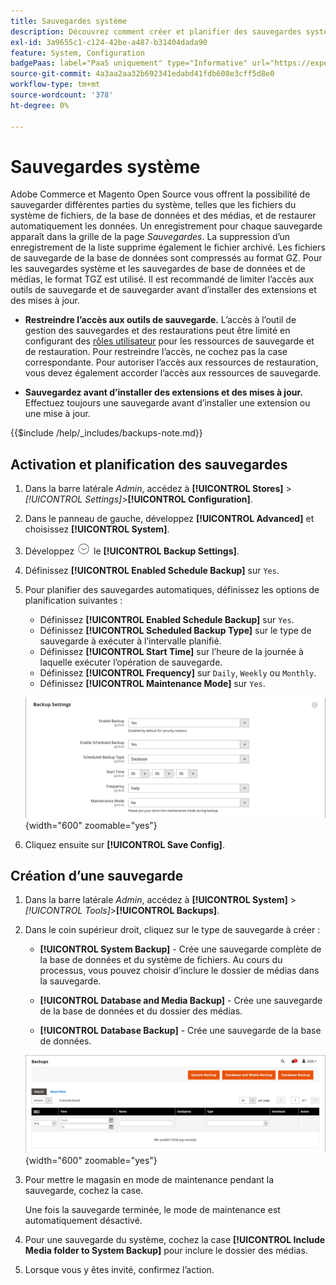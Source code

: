 ```yaml
---
title: Sauvegardes système
description: Découvrez comment créer et planifier des sauvegardes système, y compris le système de fichiers, la base de données et les fichiers multimédias.
exl-id: 3a9655c1-c124-42be-a487-b31404dada90
feature: System, Configuration
badgePaas: label="PaaS uniquement" type="Informative" url="https://experienceleague.adobe.com/fr/docs/commerce/user-guides/product-solutions" tooltip="S’applique uniquement aux projets Adobe Commerce on Cloud (infrastructure PaaS gérée par Adobe) et aux projets On-premise."
source-git-commit: 4a3aa2aa32b692341edabd41fdb608e3cff5d8e0
workflow-type: tm+mt
source-wordcount: '378'
ht-degree: 0%

---
```


# Sauvegardes système

Adobe Commerce et Magento Open Source vous offrent la possibilité de sauvegarder différentes parties du système, telles que les fichiers du système de fichiers, de la base de données et des médias, et de restaurer automatiquement les données. Un enregistrement pour chaque sauvegarde apparaît dans la grille de la page _Sauvegardes_. La suppression d’un enregistrement de la liste supprime également le fichier archivé. Les fichiers de sauvegarde de la base de données sont compressés au format GZ. Pour les sauvegardes système et les sauvegardes de base de données et de médias, le format TGZ est utilisé. Il est recommandé de limiter l’accès aux outils de sauvegarde et de sauvegarder avant d’installer des extensions et des mises à jour.

- **Restreindre l’accès aux outils de sauvegarde.** L’accès à l’outil de gestion des sauvegardes et des restaurations peut être limité en configurant des [rôles utilisateur](permissions-user-roles.md) pour les ressources de sauvegarde et de restauration. Pour restreindre l’accès, ne cochez pas la case correspondante. Pour autoriser l’accès aux ressources de restauration, vous devez également accorder l’accès aux ressources de sauvegarde.

- **Sauvegardez avant d’installer des extensions et des mises à jour.** Effectuez toujours une sauvegarde avant d’installer une extension ou une mise à jour.

{{$include /help/_includes/backups-note.md}}

## Activation et planification des sauvegardes

1. Dans la barre latérale _Admin_, accédez à **[!UICONTROL Stores]** > _[!UICONTROL Settings]_>**[!UICONTROL Configuration]**.

1. Dans le panneau de gauche, développez **[!UICONTROL Advanced]** et choisissez **[!UICONTROL System]**.

1. Développez ![Sélecteur d’extension](../assets/icon-display-expand.png) le **[!UICONTROL Backup Settings]**.

1. Définissez **[!UICONTROL Enabled Schedule Backup]** sur `Yes`.

1. Pour planifier des sauvegardes automatiques, définissez les options de planification suivantes :

   - Définissez **[!UICONTROL Enabled Schedule Backup]** sur `Yes`.
   - Définissez **[!UICONTROL Scheduled Backup Type]** sur le type de sauvegarde à exécuter à l’intervalle planifié.
   - Définissez **[!UICONTROL Start Time]** sur l’heure de la journée à laquelle exécuter l’opération de sauvegarde.
   - Définissez **[!UICONTROL Frequency]** sur `Daily`, `Weekly` ou `Monthly`.
   - Définissez **[!UICONTROL Maintenance Mode]** sur `Yes`.

   ![Configuration avancée - sauvegardes](../configuration-reference/advanced/assets/system-scheduled-backup-settings.png){width="600" zoomable="yes"}

1. Cliquez ensuite sur **[!UICONTROL Save Config]**.

## Création d’une sauvegarde

1. Dans la barre latérale _Admin_, accédez à **[!UICONTROL System]** > _[!UICONTROL Tools]_>**[!UICONTROL Backups]**.

1. Dans le coin supérieur droit, cliquez sur le type de sauvegarde à créer :

   - **[!UICONTROL System Backup]** - Crée une sauvegarde complète de la base de données et du système de fichiers. Au cours du processus, vous pouvez choisir d’inclure le dossier de médias dans la sauvegarde.

   - **[!UICONTROL Database and Media Backup]** - Crée une sauvegarde de la base de données et du dossier des médias.

   - **[!UICONTROL Database Backup]** - Crée une sauvegarde de la base de données.

   ![Outils système - sauvegardes](./assets/tools-backups.png){width="600" zoomable="yes"}

1. Pour mettre le magasin en mode de maintenance pendant la sauvegarde, cochez la case.

   Une fois la sauvegarde terminée, le mode de maintenance est automatiquement désactivé.

1. Pour une sauvegarde du système, cochez la case **[!UICONTROL Include Media folder to System Backup]** pour inclure le dossier des médias.

1. Lorsque vous y êtes invité, confirmez l’action.



<!-- Last updated from includes: 2023-02-22 09:59:54 -->
